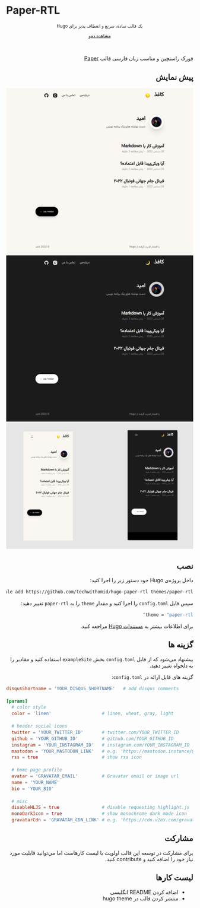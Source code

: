 # Paper-RTL
<div dir="rtl">
<div align="center">
    <small>
    <p>
    یک قالب ساده، سریع و انعطاف پذیز برای Hugo
    </p>
    </small>
    <small>
    <p>
        <a href="https://techwithomid.github.io/paper-rtl-demo">مشاهده دمو</a>
    </p>
    </small>
</div>
<br/>
<br/>
فورک راستچین و مناسب زبان فارسی قالب <a href="https://github.com/nanxiaobei/hugo-paper">Paper</a>

## پیش نمایش
![paper-rtl light](images/screenshot-light.png)
![paper-rtl dark](images/screenshot-dark.png)
![paper-rtl mobile](images/mobile.png)


## نصب
داخل پروژه‌ی Hugo خود دستور زیر را اجرا کنید:

```bash
git submodule add https://github.com/techwithomid/hugo-paper-rtl themes/paper-rtl
```
سپس فایل ‍‍`config.toml` را اجرا کنید و مقدار `theme` را به `paper-rtl` تغییر دهید:
```bash
theme = "paper-rtl"
```
برای اطلاعات بیشتر به <a href="https://gohugo.io/getting-started/quick-start/#step-3-add-a-theme">مستندات Hugo</a> مراجعه کنید.
## گزینه ها
پیشنهاد می‌شود که از فایل `config.toml` بخش `exampleSite` استفاده کنید و مقادیر را به دلخواه تغییر دهید.

گزینه های قابل ارائه در `config.toml`:
</div>

```toml
disqusShortname = 'YOUR_DISQUS_SHORTNAME'   # add disqus comments

[params]
  # color style
  color = 'linen'                   # linen, wheat, gray, light

  # header social icons
  twitter = 'YOUR_TWITTER_ID'       # twitter.com/YOUR_TWITTER_ID
  github = 'YOUR_GITHUB_ID'         # github.com/YOUR_GITHUB_ID
  instagram = 'YOUR_INSTAGRAM_ID'   # instagram.com/YOUR_INSTAGRAM_ID
  mastodon = 'YOUR_MASTODON_LINK'   # e.g. 'https://mastodon.instance/@xxx'
  rss = true                        # show rss icon

  # home page profile
  avatar = 'GRAVATAR_EMAIL'         # Gravatar email or image url
  name = 'YOUR_NAME'
  bio = 'YOUR_BIO'

  # misc
  disableHLJS = true                # disable requesting highlight.js
  monoDarkIcon = true               # show monochrome dark mode icon
  gravatarCdn = 'GRAVATAR_CDN_LINK' # e.g. 'https://cdn.v2ex.com/gravatar/'
```
<div dir="rtl">

## مشارکت
برای مشارکت در توسعه این قالب اولویت با لیست کارهاست اما می‌توانید قابلیت مورد نیاز خود را اضافه کنید و contribute کنید.

## لیست کارها
- اضافه کردن README انگلیسی
- منتشر کردن قالب در hugo theme

</div>
